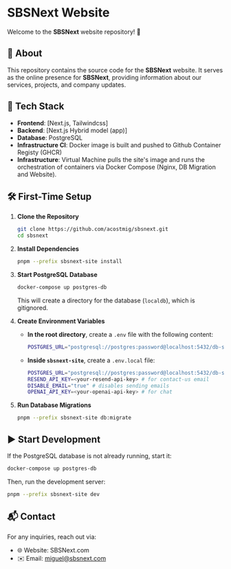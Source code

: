 # SBSNext Website

Welcome to the **SBSNext** website repository! 🚀

## 📌 About

This repository contains the source code for the **SBSNext** website. It serves as the online presence for **SBSNext**, providing information about our services, projects, and company updates.

## 🔧 Tech Stack

- **Frontend**: [Next.js, Tailwindcss]
- **Backend**: [Next.js Hybrid model (app)]
- **Database**: PostgreSQL
- **Infrastructure CI**: Docker image is built and pushed to Github Container Registy (GHCR)
- **Infrastructure**: Virtual Machine pulls the site's image and runs the orchestration of containers via Docker Compose (Nginx, DB Migration and Website).

## 🛠 First-Time Setup

1. **Clone the Repository**
   ```sh
   git clone https://github.com/acostmig/sbsnext.git
   cd sbsnext
   ```

2. **Install Dependencies**
   ```sh
   pnpm --prefix sbsnext-site install
   ```

3. **Start PostgreSQL Database**
   ```sh
   docker-compose up postgres-db
   ```
   This will create a directory for the database (`localdb`), which is gitignored.

4. **Create Environment Variables**
   - **In the root directory**, create a `.env` file with the following content:
     ```sh
     POSTGRES_URL="postgresql://postgres:password@localhost:5432/db-sbsnext"
     ```

   - **Inside `sbsnext-site`**, create a `.env.local` file:
     ```sh
     POSTGRES_URL="postgresql://postgres:password@localhost:5432/db-sbsnext"
     RESEND_API_KEY=<your-resend-api-key> # for contact-us email
     DISABLE_EMAIL="true" # disables sending emails
     OPENAI_API_KEY=<your-openai-api-key> # for chat
     ```

5. **Run Database Migrations**
   ```sh
   pnpm --prefix sbsnext-site db:migrate
   ```

## ▶️ Start Development

If the PostgreSQL database is not already running, start it:

```sh
docker-compose up postgres-db
```

Then, run the development server:

```sh
pnpm --prefix sbsnext-site dev
```



## 📬 Contact

For any inquiries, reach out via:

- 🌐 Website: SBSNext.com
- ✉️ Email: miguel@sbsnext.com
